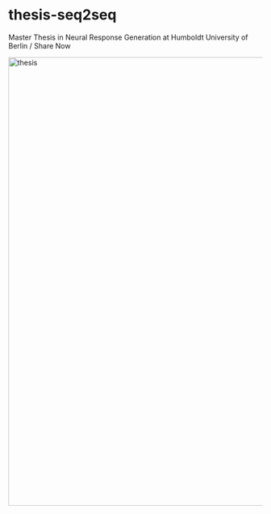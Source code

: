 
# thesis-seq2seq
Master Thesis in Neural Response Generation at Humboldt University of Berlin / Share Now

[<img src="https://github.com/SydAnth/thesis-seq2seq/tree/master/misc/cover.png" width="888" alt="thesis">](http://quantlet.de/)